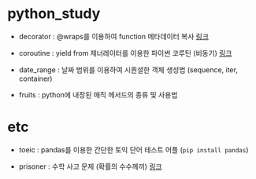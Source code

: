 # python_study

- decorator : @wraps를 이용하여 function 메타데이터 복사 [링크](http://abh0518.net/tok/?p=604)

- coroutine : yield from 제너레이터를 이용한 파이썬 코루틴 (비동기) [링크](https://junstar92.tistory.com/360)

- date_range : 날짜 범위를 이용하여 시퀀셜한 객체 생성법 (sequence, iter, container)

- fruits : python에 내장된 매직 메서드의 종류 및 사용법

# etc

- toeic : pandas를 이용한 간단한 토익 단어 테스트 어플 (`pip install pandas`)

- prisoner : 수학 사고 문제 (확률의 수수께끼) [링크](https://www.youtube.com/watch?v=PE4vLbyOgw0)